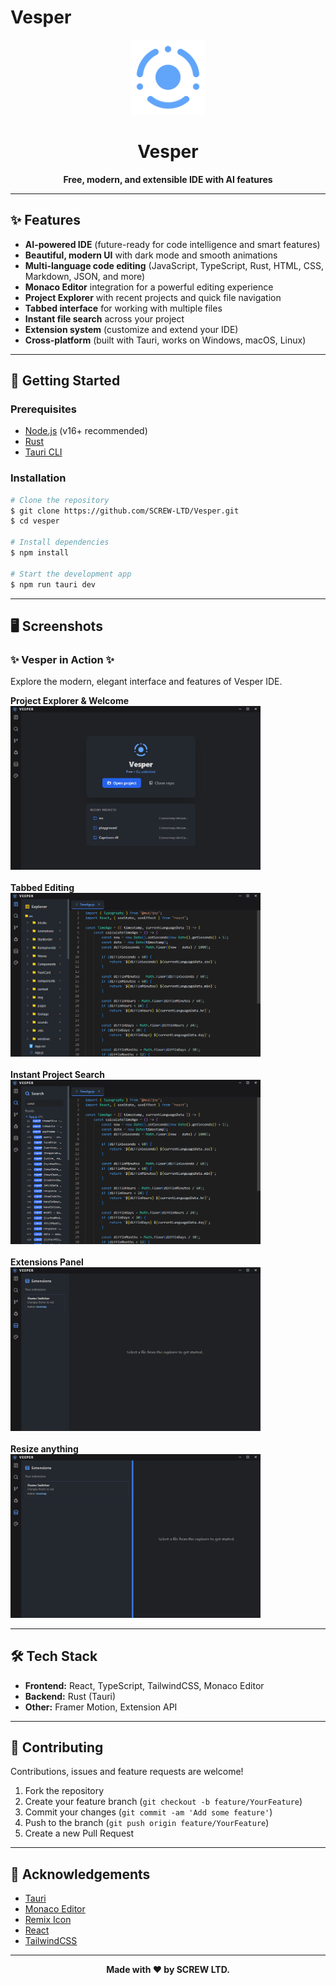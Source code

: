 # Vesper

<p align="center">
  <img src="https://github.com/SCREW-LTD/Vesper/blob/main/public/logo.png?raw=true" alt="Vesper Logo" width="120" />
</p>

<h1 align="center">Vesper</h1>

<p align="center">
  <b>Free, modern, and extensible IDE with AI features</b>
</p>

---

## ✨ Features

- **AI-powered IDE** (future-ready for code intelligence and smart features)
- **Beautiful, modern UI** with dark mode and smooth animations
- **Multi-language code editing** (JavaScript, TypeScript, Rust, HTML, CSS, Markdown, JSON, and more)
- **Monaco Editor** integration for a powerful editing experience
- **Project Explorer** with recent projects and quick file navigation
- **Tabbed interface** for working with multiple files
- **Instant file search** across your project
- **Extension system** (customize and extend your IDE)
- **Cross-platform** (built with Tauri, works on Windows, macOS, Linux)

---

## 🚀 Getting Started

### Prerequisites
- [Node.js](https://nodejs.org/) (v16+ recommended)
- [Rust](https://www.rust-lang.org/tools/install)
- [Tauri CLI](https://tauri.app/v1/guides/getting-started/prerequisites/)

### Installation

```bash
# Clone the repository
$ git clone https://github.com/SCREW-LTD/Vesper.git
$ cd vesper

# Install dependencies
$ npm install

# Start the development app
$ npm run tauri dev
```

---

## 🖥️ Screenshots

<div align="left">
  <h3>✨ Vesper in Action ✨</h3>
  <p>Explore the modern, elegant interface and features of Vesper IDE.</p>
  
  <b>Project Explorer & Welcome</b><br>
  <img src="https://github.com/SCREW-LTD/Vesper/blob/main/images/image.png?raw=true" alt="Project Explorer" width="400" /><br><br>
  <b>Tabbed Editing</b><br>
  <img src="https://github.com/SCREW-LTD/Vesper/blob/main/images/image (1).png?raw=true" alt="Tabbed Editing" width="400" /><br><br>
  <b>Instant Project Search</b><br>
  <img src="https://github.com/SCREW-LTD/Vesper/blob/main/images/image (2).png?raw=true" alt="Code Search" width="400" /><br><br>
  <b>Extensions Panel</b><br>
  <img src="https://github.com/SCREW-LTD/Vesper/blob/main/images/image (3).png?raw=true" alt="Extensions" width="400" /><br><br>
  <b>Resize anything</b><br>
  <img src="https://github.com/SCREW-LTD/Vesper/blob/main/images/image (4).png?raw=true" alt="Resize anything" width="400" />
</div>

---

## 🛠️ Tech Stack
- **Frontend:** React, TypeScript, TailwindCSS, Monaco Editor
- **Backend:** Rust (Tauri)
- **Other:** Framer Motion, Extension API

---

## 🤝 Contributing

Contributions, issues and feature requests are welcome!

1. Fork the repository
2. Create your feature branch (`git checkout -b feature/YourFeature`)
3. Commit your changes (`git commit -am 'Add some feature'`)
4. Push to the branch (`git push origin feature/YourFeature`)
5. Create a new Pull Request

---

## 🙏 Acknowledgements

- [Tauri](https://tauri.app/)
- [Monaco Editor](https://microsoft.github.io/monaco-editor/)
- [Remix Icon](https://remixicon.com/)
- [React](https://react.dev/)
- [TailwindCSS](https://tailwindcss.com/)

---

<p align="center">
  <b>Made with ❤️ by SCREW LTD.</b>
</p> 